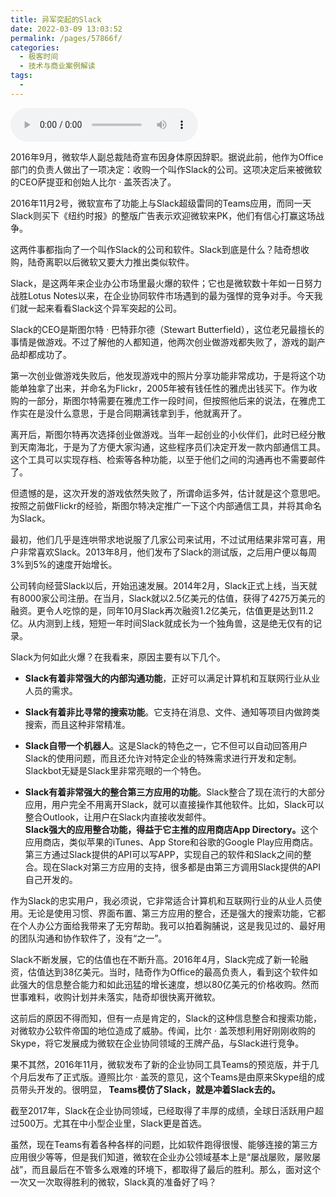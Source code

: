 ```yaml
---
title: 异军突起的Slack
date: 2022-03-09 13:03:52
permalink: /pages/57866f/
categories:
  - 极客时间
  - 技术与商业案例解读
tags:
  - 
---
```

<audio title="053.异军突起的Slack" src="https://static001.geekbang.org/resource/audio/93/f6/93e9ba4d7144a07aba5ed561b620e4f6.mp3" controls="controls"></audio> 
<p>2016年9月，微软华人副总裁陆奇宣布因身体原因辞职。据说此前，他作为Office部门的负责人做出了一项决定：收购一个叫作Slack的公司。这项决定后来被微软的CEO萨提亚和创始人比尔 · 盖茨否决了。</p>
<p>2016年11月2号，微软宣布了功能上与Slack超级雷同的Teams应用，而同一天Slack则买下《纽约时报》的整版广告表示欢迎微软来PK，他们有信心打赢这场战争。</p>
<p>这两件事都指向了一个叫作Slack的公司和软件。Slack到底是什么？陆奇想收购，陆奇离职以后微软又要大力推出类似软件。</p>
<p>Slack，是这两年来企业办公市场里最火爆的软件；它也是微软数十年如一日努力战胜Lotus Notes以来，在企业协同软件市场遇到的最为强悍的竞争对手。今天我们就一起来看看Slack这个异军突起的公司。</p>
<!-- [[[read_end]]] -->
<p>Slack的CEO是斯图尔特 · 巴特菲尔德（Stewart Butterfield），这位老兄最擅长的事情是做游戏。不过了解他的人都知道，他两次创业做游戏都失败了，游戏的副产品却都成功了。</p>
<p>第一次创业做游戏失败后，他发现游戏中的照片分享功能非常成功，于是将这个功能单独拿了出来，并命名为Flickr，2005年被有钱任性的雅虎出钱买下。作为收购的一部分，斯图尔特需要在雅虎工作一段时间，但按照他后来的说法，在雅虎工作实在是没什么意思，于是合同期满钱拿到手，他就离开了。</p>
<p>离开后，斯图尔特再次选择创业做游戏。当年一起创业的小伙伴们，此时已经分散到天南海北，于是为了方便大家沟通，这些程序员们决定开发一款内部通信工具。这个工具可以实现存档、检索等各种功能，以至于他们之间的沟通再也不需要邮件了。</p>
<p>但遗憾的是，这次开发的游戏依然失败了，所谓命运多舛，估计就是这个意思吧。按照之前做Flickr的经验，斯图尔特决定推广一下这个内部通信工具，并将其命名为Slack。</p>
<p>最初，他们几乎是连哄带求地说服了几家公司来试用，不过试用结果非常可喜，用户非常喜欢Slack。2013年8月，他们发布了Slack的测试版，之后用户便以每周3%到5%的速度开始增长。</p>
<p>公司转向经营Slack以后，开始迅速发展。2014年2月，Slack正式上线，当天就有8000家公司注册。在当月，Slack就以2.5亿美元的估值，获得了4275万美元的融资。更令人吃惊的是，同年10月Slack再次融资1.2亿美元，估值更是达到11.2亿。从内测到上线，短短一年时间Slack就成长为一个独角兽，这是绝无仅有的记录。</p>
<p>Slack为何如此火爆？在我看来，原因主要有以下几个。</p>
<ul>
<li>
<p><strong>Slack有着非常强大的内部沟通功能</strong>，正好可以满足计算机和互联网行业从业人员的需求。</p>
</li>
<li>
<p><strong>Slack有着非比寻常的搜索功能</strong>。它支持在消息、文件、通知等项目内做跨类搜索，而且这种非常精准。</p>
</li>
<li>
<p><strong>Slack自带一个机器人</strong>。这是Slack的特色之一，它不但可以自动回答用户Slack的使用问题，而且还允许对特定企业的特殊需求进行开发和定制。Slackbot无疑是Slack里非常亮眼的一个特色。</p>
</li>
<li>
<p><strong>Slack有着非常强大的整合第三方应用的功能</strong>。Slack整合了现在流行的大部分应用，用户完全不用离开Slack，就可以直接操作其他软件。比如，Slack可以整合Outlook，让用户在Slack内直接收发邮件。<br />
<strong>Slack强大的应用整合功能，得益于它主推的应用商店App Directory。</strong>这个应用商店，类似苹果的iTunes、App Store和谷歌的Google Play应用商店。第三方通过Slack提供的API可以写APP，实现自己的软件和Slack之间的整合。现在Slack对第三方应用的支持，很多都是由第三方调用Slack提供的API自己开发的。</p>
</li>
</ul>
<p>作为Slack的忠实用户，我必须说，它非常适合计算机和互联网行业的从业人员使用。无论是使用习惯、界面布置、第三方应用的整合，还是强大的搜索功能，它都在个人办公方面给我带来了无穷帮助。我可以拍着胸脯说，这是我见过的、最好用的团队沟通和协作软件了，没有“之一”。</p>
<p>Slack不断发展，它的估值也在不断升高。2016年4月，Slack完成了新一轮融资，估值达到38亿美元。当时，陆奇作为Office的最高负责人，看到这个软件如此强大的信息整合能力和如此迅猛的增长速度，想以80亿美元的价格收购。然而世事难料，收购计划并未落实，陆奇却很快离开微软。</p>
<p>这前后的原因不得而知，但有一点是肯定的，Slack的这种信息整合和搜索功能，对微软办公软件帝国的地位造成了威胁。传闻，比尔  ·  盖茨想利用好刚刚收购的Skype，将它发展成为微软在企业协同领域的王牌产品，与Slack进行竞争。</p>
<p>果不其然，2016年11月，微软发布了新的企业协同工具Teams的预览版，并于几个月后发布了正式版。遵照比尔  ·  盖茨的意见，这个Teams是由原来Skype组的成员带头开发的。很明显，<strong> Teams模仿了Slack，就是冲着Slack去的。</strong></p>
<p>截至2017年，Slack在企业协同领域，已经取得了丰厚的成绩，全球日活跃用户超过500万。尤其在中小型企业里，Slack更是首选。</p>
<p>虽然，现在Teams有着各种各样的问题，比如软件跑得很慢、能够连接的第三方应用很少等等，但是我们知道，微软在企业办公领域基本上是“屡战屡败，屡败屡战”，而且最后在不管多么艰难的环境下，都取得了最后的胜利。那么，面对这个一次又一次取得胜利的微软，Slack真的准备好了吗？</p>
<p></p>
